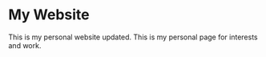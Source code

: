# My Website
 This is my personal website updated. This is my personal page for interests and work.
